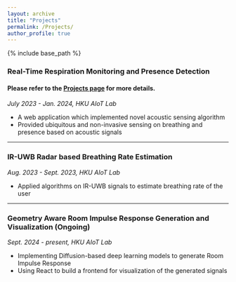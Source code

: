 ```yaml
---
layout: archive
title: "Projects"
permalink: /Projects/
author_profile: true
---
```


{% include base_path %}

### Real-Time Respiration Monitoring and Presence Detection

#### Please refer to the [Projects page](/_pages/Projects.md) for more details.

_July 2023 - Jan. 2024, HKU AIoT Lab_

- A web application which implemented novel acoustic sensing algorithm
- Provided ubiquitous and non-invasive sensing on breathing and presence based on acoustic signals

***

### IR-UWB Radar based Breathing Rate Estimation

_Aug. 2023 - Sept. 2023, HKU AIoT Lab_

- Applied algorithms on IR-UWB signals to estimate breathing rate of the user

***

### Geometry Aware Room Impulse Response Generation and Visualization (Ongoing)

_Sept. 2024 - present, HKU AIoT Lab_

- Implementing Diffusion-based deep learning models to generate Room Impulse Response
- Using React to build a frontend for visualization of the generated signals
